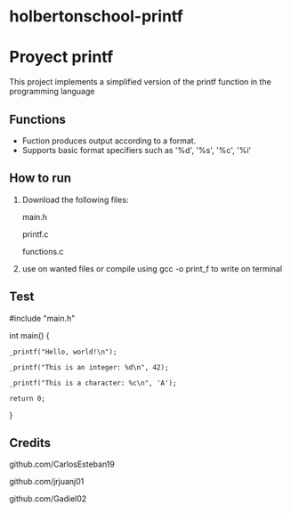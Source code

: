 # holbertonschool-printf
# Proyect printf

This project implements a simplified version of the printf function in the programming language

## Functions
- Fuction produces output according to a format.
- Supports basic format specifiers such as '%d', '%s', '%c', '%i'

##  How to run
1. Download the following files:

    main.h

    printf.c

    functions.c

2. use on wanted files or compile using gcc -o print_f to write on terminal

## Test
#include "main.h"

int main()
{

    _printf("Hello, world!\n");

    _printf("This is an integer: %d\n", 42);

    _printf("This is a character: %c\n", 'A');

    return 0;
}

## Credits

github.com/CarlosEsteban19

github.com/jrjuanj01

github.com/Gadiel02
